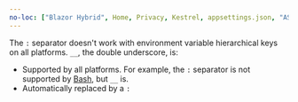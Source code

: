 ```yaml
---
no-loc: ["Blazor Hybrid", Home, Privacy, Kestrel, appsettings.json, "ASP.NET Core Identity", cookie, Cookie, Blazor, "Blazor Server", "Blazor WebAssembly", "Identity", "Let's Encrypt", Razor, SignalR]
---
```

The `:` separator doesn't work with environment variable hierarchical keys on all platforms. `__`, the double underscore, is:

* Supported by all platforms. For example, the `:` separator is not supported by [Bash](https://linuxhint.com/bash-environment-variables/), but `__` is.
* Automatically replaced by a `:`